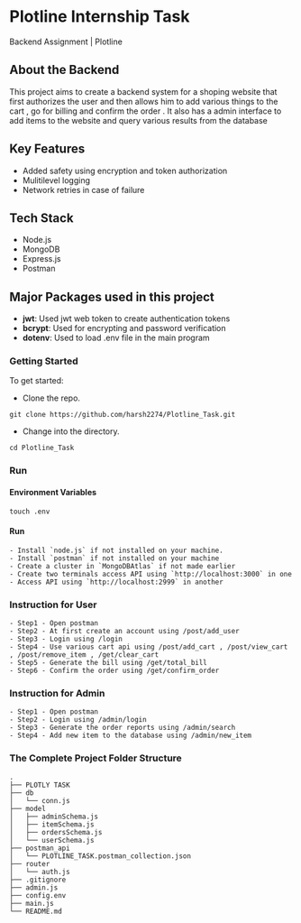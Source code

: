 # Plotline Internship Task
Backend Assignment | Plotline

## About the Backend

This project aims to create a backend system for a shoping website that first authorizes the user and then allows him to add various things to the cart , go for billing and confirm the order . It also has a admin interface to add items to the website and query various results from the database

## Key Features
- Added safety using encryption and token authorization
- Mulitilevel logging 
- Network retries in case of failure

## Tech Stack
- Node.js
- MongoDB
- Express.js
- Postman

## Major Packages used in this project

- **jwt**: Used jwt web token to create authentication tokens
- **bcrypt**: Used for encrypting and password verification 
- **dotenv**: Used to load .env file in the main program

### Getting Started

To get started:

- Clone the repo.

```shell
git clone https://github.com/harsh2274/Plotline_Task.git
```

- Change into the directory.

```shell
cd Plotline_Task
```

### Run

#### Environment Variables

```shell
touch .env
```

#### Run 
```shell
- Install `node.js` if not installed on your machine.
- Install `postman` if not installed on your machine
- Create a cluster in `MongoDBAtlas` if not made earlier
- Create two terminals access API using `http://localhost:3000` in one 
- Access API using `http://localhost:2999` in another
```

### Instruction for User 
```shell
- Step1 - Open postman
- Step2 - At first create an account using /post/add_user 
- Step3 - Login using /login
- Step4 - Use various cart api using /post/add_cart , /post/view_cart , /post/remove_item , /get/clear_cart
- Step5 - Generate the bill using /get/total_bill
- Step6 - Confirm the order using /get/confirm_order
```

### Instruction for Admin 
```shell
- Step1 - Open postman
- Step2 - Login using /admin/login
- Step3 - Generate the order reports using /admin/search
- Step4 - Add new item to the database using /admin/new_item
```

### The Complete Project Folder Structure

```
.
├── PLOTLY TASK
├── db
│   └── conn.js
├── model
│   ├── adminSchema.js
│   ├── itemSchema.js
│   ├── ordersSchema.js
│   └── userSchema.js
├── postman_api
│   └── PLOTLINE_TASK.postman_collection.json
├── router
│   └── auth.js
├── .gitignore
├── admin.js
├── config.env
├── main.js
└── README.md
```